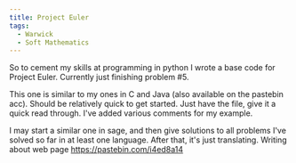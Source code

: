 ```yaml
---
title: Project Euler
tags:
  - Warwick
  - Soft Mathematics
---
```


So to cement my skills at programming in python I wrote a base code for Project Euler. Currently just finishing problem #5.

This one is similar to my ones in C and Java (also available on the pastebin acc). Should be relatively quick to get started. Just have the file, give it a quick read through. I've added various comments for my example.

I may start a similar one in sage, and then give solutions to all problems I've solved so far in at least one language. After that, it's just translating.
Writing about web page https://pastebin.com/i4ed8a14